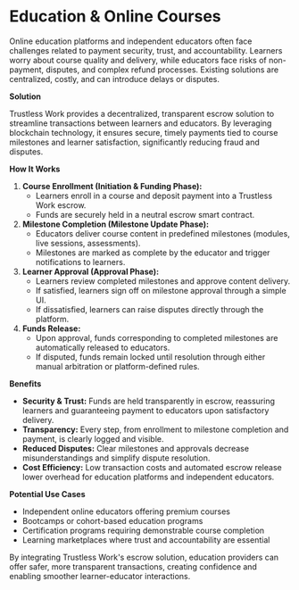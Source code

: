 # Education & Online Courses

Online education platforms and independent educators often face challenges related to payment security, trust, and accountability. Learners worry about course quality and delivery, while educators face risks of non-payment, disputes, and complex refund processes. Existing solutions are centralized, costly, and can introduce delays or disputes.

**Solution**

Trustless Work provides a decentralized, transparent escrow solution to streamline transactions between learners and educators. By leveraging blockchain technology, it ensures secure, timely payments tied to course milestones and learner satisfaction, significantly reducing fraud and disputes.

**How It Works**

1. **Course Enrollment (Initiation & Funding Phase):**
   * Learners enroll in a course and deposit payment into a Trustless Work escrow.
   * Funds are securely held in a neutral escrow smart contract.
2. **Milestone Completion (Milestone Update Phase):**
   * Educators deliver course content in predefined milestones (modules, live sessions, assessments).
   * Milestones are marked as complete by the educator and trigger notifications to learners.
3. **Learner Approval (Approval Phase):**
   * Learners review completed milestones and approve content delivery.
   * If satisfied, learners sign off on milestone approval through a simple UI.
   * If dissatisfied, learners can raise disputes directly through the platform.
4. **Funds Release:**
   * Upon approval, funds corresponding to completed milestones are automatically released to educators.
   * If disputed, funds remain locked until resolution through either manual arbitration or platform-defined rules.

**Benefits**

* **Security & Trust:** Funds are held transparently in escrow, reassuring learners and guaranteeing payment to educators upon satisfactory delivery.
* **Transparency:** Every step, from enrollment to milestone completion and payment, is clearly logged and visible.
* **Reduced Disputes:** Clear milestones and approvals decrease misunderstandings and simplify dispute resolution.
* **Cost Efficiency:** Low transaction costs and automated escrow release lower overhead for education platforms and independent educators.

**Potential Use Cases**

* Independent online educators offering premium courses
* Bootcamps or cohort-based education programs
* Certification programs requiring demonstrable course completion
* Learning marketplaces where trust and accountability are essential

By integrating Trustless Work's escrow solution, education providers can offer safer, more transparent transactions, creating confidence and enabling smoother learner-educator interactions.
